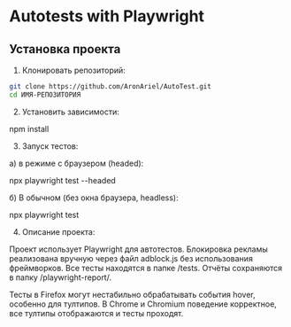 # Autotests with Playwright

## Установка проекта

1. Клонировать репозиторий:

```bash
git clone https://github.com/AronAriel/AutoTest.git
cd ИМЯ-РЕПОЗИТОРИЯ
```

2. Установить зависимости:

npm install

3. Запуск тестов:

а) в режиме с браузером (headed):

npx playwright test --headed

б) В обычном (без окна браузера, headless):

npx playwright test

4. Описание проекта:

Проект использует Playwright для автотестов.
Блокировка рекламы реализована вручную через файл adblock.js без использования фреймворков.
Все тесты находятся в папке /tests.
Отчёты сохраняются в папку /playwright-report/.

Тесты в Firefox могут нестабильно обрабатывать 
события hover, особенно для тултипов. В Chrome 
и Chromium поведение корректное, все тултипы 
отображаются и тесты проходят.